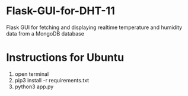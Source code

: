# Flask-GUI-for-DHT-11
Flask GUI for fetching and displaying realtime temperature and humidity data from a MongoDB database
# Instructions for Ubuntu
1. open terminal
2. pip3 install -r requirements.txt
3. python3 app.py

